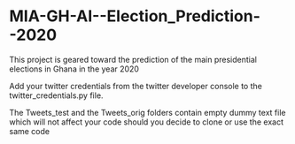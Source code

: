 # MIA-GH-AI--Election_Prediction--2020
This project is geared toward the prediction of the main presidential elections in Ghana in the year 2020

Add your twitter credentials from the twitter developer console to the twitter_credentials.py file.

The Tweets_test and the Tweets_orig folders contain empty dummy text file which will not affect your code should you decide to clone or use the exact same code
